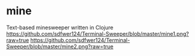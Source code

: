 # mine
Text-based minesweeper written in Clojure
https://github.com/sdfwer124/Terminal-Sweeper/blob/master/mine1.png?raw=true https://github.com/sdfwer124/Terminal-Sweeper/blob/master/mine2.png?raw=true

